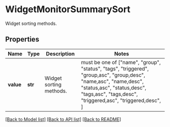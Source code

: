 # WidgetMonitorSummarySort

Widget sorting methods.

## Properties
Name | Type | Description | Notes
------------ | ------------- | ------------- | -------------
**value** | **str** | Widget sorting methods. |  must be one of ["name", "group", "status", "tags", "triggered", "group,asc", "group,desc", "name,asc", "name,desc", "status,asc", "status,desc", "tags,asc", "tags,desc", "triggered,asc", "triggered,desc", ]

[[Back to Model list]](README.md#documentation-for-models) [[Back to API list]](README.md#documentation-for-api-endpoints) [[Back to README]](README.md)


